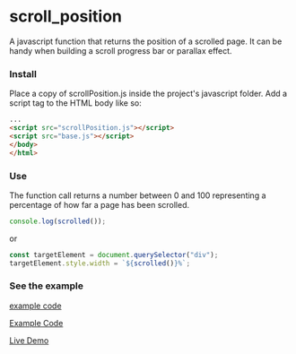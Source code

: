 # scroll_position
A javascript function that returns the position of a scrolled page.
It can be handy when building a scroll progress bar or parallax effect.

### Install
Place a copy of scrollPosition.js inside the project's javascript folder.
Add a script tag to the HTML body like so:
```html
...
<script src="scrollPosition.js"></script>
<script src="base.js"></script>
</body>
</html>
```

### Use
The function call returns a number between 0 and 100 representing a percentage of how far a page has been scrolled.
```javascript
console.log(scrolled());
```
or
```javascript
const targetElement = document.querySelector("div");
targetElement.style.width = `${scrolled()}%`;
```

### See the example

[example code](../blob/master/example/)


<a href="https://github.com/mppatterson84/scroll_position/tree/master/example" target="_blank">Example Code</a>


<a href="https://mppatterson84.github.io/scroll_position/example/example.html" target="_blank">Live Demo</a>